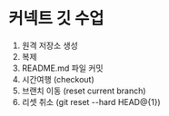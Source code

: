# 커넥트 깃 수업

1. 원격 저장소 생성
1. 복제
1. README.md 파일 커밋
1. 시간여행 (checkout)
1. 브랜치 이동 (reset current branch)
1. 리셋 취소 (git reset --hard HEAD@{1})
